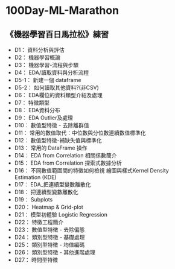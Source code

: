 # 100Day-ML-Marathon
## 《機器學習百日馬拉松》練習
* D1： 資料分析與評估
* D2： 機器學習概論
* D3： 機器學習-流程與步驟
* D4： EDA/讀取資料與分析流程
* D5-1： 新建一個 dataframe
* D5-2： 如何讀取其他資料?(非CSV)
* D6： EDA欄位的資料類型介紹及處理
* D7： 特徵類型
* D8： EDA資料分布
* D9： EDA Outlier及處理
* D10： 數值型特徵 - 去除離群值
* D11： 常用的數值取代：中位數與分位數連續數值標準化
* D12： 數值型特徵-補缺失值與標準化
* D13： 常用的 DataFrame 操作
* D14： EDA from Correlation 相關係數簡介
* D15： EDA from Correlation 探索式數據分析
* D16： 不同數值範圍間的特徵如何檢視 繪圖與樣式Kernel Density Estimation (KDE)
* D17： EDA_把連續型變數離散化
* D18： 把連續型變數離散化
* D19： Subplots
* D20： Heatmap & Grid-plot
* D21： 模型初體驗 Logistic Regression
* D22： 特徵工程簡介
* D23： 數值型特徵 - 去除偏態
* D24： 類別型特徵 - 基礎處理
* D25： 類別型特徵 - 均值編碼
* D26： 類別型特徵 - 其他進階處理
* D27： 時間型特徵
